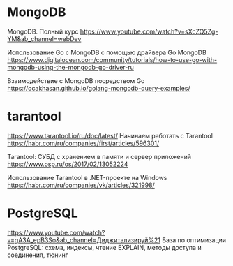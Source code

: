 # MongoDB
MongoDB. Полный курс
https://www.youtube.com/watch?v=sXcZQ5Zg-YM&ab_channel=webDev

Использование Go с MongoDB с помощью драйвера Go MongoDB
https://www.digitalocean.com/community/tutorials/how-to-use-go-with-mongodb-using-the-mongodb-go-driver-ru

Взаимодействие с MongoDB посредством Go
https://ocakhasan.github.io/golang-mongodb-query-examples/

# tarantool
https://www.tarantool.io/ru/doc/latest/
Начинаем работать с Tarantool
https://habr.com/ru/companies/first/articles/596301/

Tarantool: СУБД с хранением в памяти и сервер приложений
https://www.osp.ru/os/2017/02/13052224

Использование Tarantool в .NET-проекте на Windows
https://habr.com/ru/companies/vk/articles/321998/

# PostgreSQL
https://www.youtube.com/watch?v=gA3A_epB3So&ab_channel=Диджитализируй%21
База по оптимизации PostgreSQL: схема, индексы, чтение EXPLAIN, методы доступа и соединения, тюнинг
